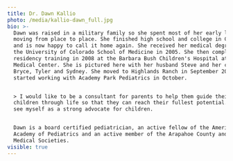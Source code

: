 ```yaml
---
title: Dr. Dawn Kallio
photo: /media/kallio-dawn_full.jpg
bio: >-
  Dawn was raised in a military family so she spent most of her early life
  moving from place to place. She finished high school and college in Colorado,
  and is now happy to call it home again. She received her medical degree from
  the University of Colorado School of Medicine in 2005. She then completed her
  residency training in 2008 at the Barbara Bush Children's Hospital at Maine
  Medical Center. She is pictured here with her husband Steve and her children
  Bryce, Tyler and Sydney. She moved to Highlands Ranch in September 2008 and
  started working with Academy Park Pediatrics in October.


  > I would like to be a consultant for parents to help them guide their
  children through life so that they can reach their fullest potential. I also
  see myself as a strong advocate for children.


  Dawn is a board certified pediatrician, an active fellow of the American
  Academy of Pediatrics and an active member of the Arapahoe County and Colorado
  Medical Societies.
visible: true
---
```



